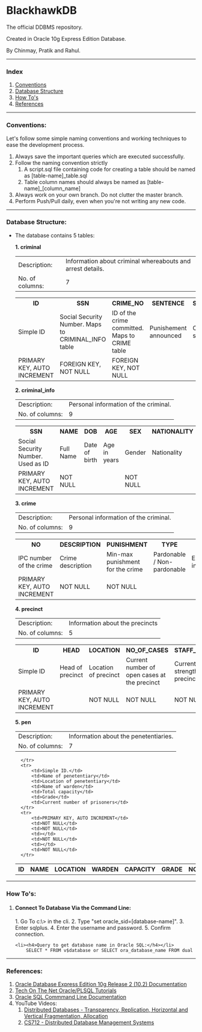 # BlackhawkDB
The official DDBMS repository.

Created in Oracle 10g Express Edition Database.

By Chinmay, Pratik and Rahul.

------------------------------

<h3>Index</h3>

<ol>
	<li><a href="#conventions">Conventions</a></li>
	<li><a href="#structure">Database Structure</a></li>
	<li><a href="#howto">How To's</a></li>
	<li><a href="#ref">References</a></li>
</ol>

------------------------------

<div id="conventions"></div>
<h3>Conventions:</h3>

Let's follow some simple naming conventions and working techniques to ease the development process.
<ol>
<li>Always save the important queries which are executed successfully.</li>

<li>Follow the naming convention strictly 
	<ol>
		<li>A script.sql file containing code for creating a table should be named as [table-name]_table.sql</li>
  		<li>Table column names should always be named as [table-name]_[column_name]</li>
	</ol>
</li>

<li>Always work on your own branch. Do not clutter the master branch.</li>

<li>Perform Push/Pull daily, even when you're not writing any new code.</li>
</ol>

------------------------------

<div id="structure"></div>
<h3>Database Structure:</h3>

- The database contains 5 tables:

	<b>1. criminal</b><br>
	
	<table>
		<tr>
			<TD>Description:</TD>
			<td>Information about criminal whereabouts and arrest details.</td>
		</tr>
		<tr>
			<td>No. of columns:</td>
			<td>7</td>
		</tr>
	</table>

	<table>
	  	<tr>
		    <th>ID</th>
		    <th>SSN</th> 
		    <th>CRIME_NO</th>
		    <th>SENTENCE</th>
		    <th>STATUS</th>
		    <th>ARRESTED_AT</th>
		    <th>PEN_ID</th>
	  	</tr>
	  	<tr>
	    	<td>Simple ID</td>
	    	<td>Social Security Number. Maps to CRIMINAL_INFO table</td>
	    	<td>ID of the crime committed. Maps to CRIME table</td>
	    	<td>Punishement announced</td>
	    	<td>Current status</td>
	    	<td>ID of precinct arrested at. Maps to PRECINCT table</td>
	    	<td>ID of the penetentiary currently detained at. Maps to PEN table</td>
	 	</tr>
	 	<tr>
	 		<td>PRIMARY KEY, AUTO INCREMENT</td>
	 		<td>FOREIGN KEY, NOT NULL</td>
	 		<td>FOREIGN KEY, NOT NULL</td>
	 		<td></td>
	 		<td></td>
	 		<td>FOREIGN KEY</td>
	 		<td>FOREIGN KEY</td>
	 	</tr>
	</table>
	 			

	<b>2. criminal_info</b><br>

	<table>
		<tr>
			<TD>Description:</TD>
			<td>Personal information of the criminal.</td>
		</tr>
		<tr>
			<td>No. of columns:</td>
			<td>9</td>
		</tr>
	</table>

	<table>
	  	<tr>
		    <th>SSN</th>
		    <th>NAME</th> 
		    <th>DOB</th>
		    <th>AGE</th>
		    <th>SEX</th>
		    <th>NATIONALITY</th>
		    <th>CURRENT_ADDRESS</th>
		    <th>CONTACT_NO</th>
		    <th>REMARKS</th>
	  	</tr>
	  	<tr>
	    	<td>Social Security Number. Used as ID</td>
	    	<td>Full Name</td>
	    	<td>Date of birth</td>
	    	<td>Age in years</td>
	    	<td>Gender</td>
	    	<td>Nationality</td>
	    	<td>Cuurent address</td>
	    	<td>Contact Number(s)</td>
	    	<td>Remarks</td>
	 	</tr>
	 	<tr>
	 		<td>PRIMARY KEY, AUTO INCREMENT</td>
	 		<td>NOT NULL</td>
	 		<td></td>
	 		<td></td>
	 		<td>NOT NULL</td>
	 		<td></td>
	 		<td></td>
	 		<td></td>
	 		<td></td>
	 	</tr>
	</table>


	<b>3. crime</b>

	<table>
		<tr>
			<TD>Description:</TD>
			<td>Personal information of the criminal.</td>
		</tr>
		<tr>
			<td>No. of columns:</td>
			<td>9</td>
		</tr>
	</table>

	<table>
	  	<tr>
		    <th>NO</th>
		    <th>DESCRIPTION</th> 
		    <th>PUNISHMENT</th>
		    <th>TYPE</th>
		    <th>EXTRA</th>
	  	</tr>
	  	<tr>
	    	<td>IPC number of the crime</td>
	    	<td>Crime description</td>
	    	<td>Min-max punishment for the crime</td>
	    	<td>Pardonable / Non-pardonable</td>
	    	<td>Extra information</td>
	 	</tr>
	 	<tr>
	 		<td>PRIMARY KEY, AUTO INCREMENT</td>
	 		<td>NOT NULL</td>
	 		<td>NOT NULL</td>
	 		<td></td>
	 		<td></td>	 		
	 	</tr>
	</table>

	<b>4. precinct</b>

	<table>
		<tr>
			<TD>Description:</TD>
			<td>Information about the precincts</td>
		</tr>
		<tr>
			<td>No. of columns:</td>
			<td>5</td>
		</tr>
	</table>

	<table>
	  	<tr>
		    <th>ID</th>
		    <th>HEAD</th> 
		    <th>LOCATION</th>
		    <th>NO_OF_CASES</th>
		    <th>STAFF_STRENGTH</th>
	  	</tr>
	  	<tr>
	    	<td>Simple ID</td>
	    	<td>Head of precinct</td>
	    	<td>Location of precinct</td>
	    	<td>Current number of open cases at the precinct</td>
	    	<td>Current staff strength at the precinct</td>
	 	</tr>
	 	<tr>
	 		<td>PRIMARY KEY, AUTO INCREMENT</td>
	 		<td></td>
	 		<td>NOT NULL</td>
	 		<td>NOT NULL</td>
	 		<td>NOT NULL</td>
	 	</tr>
	</table>

	<b>5. pen</b>

	<table>
		<tr>
			<TD>Description:</TD>
			<td>Information about the penetentiaries.</td>
		</tr>
		<tr>
			<td>No. of columns:</td>
			<td>7</td>
		</tr>
	</table>

	<table>
	  	<tr>
		    <th>ID</th>
		    <th>NAME</th> 
		    <th>LOCATION</th>
		    <th>WARDEN</th>
		    <th>CAPACITY</th>
		    <th>GRADE</th>
		    <th>NO_OF_PRISONERS</th>
		    
	  	</tr>
	  	<tr>
	    	<td>Simple ID.</td>
	    	<td>Name of penetentiary</td>
	    	<td>Location of penetentiary</td>
	    	<td>Name of warden</td>
	    	<td>Total capacity</td>
	    	<td>Grade</td>
	    	<td>Current number of prisoners</td>
	 	</tr>
	 	<tr>
	 		<td>PRIMARY KEY, AUTO INCREMENT</td>
	 		<td>NOT NULL</td>
	 		<td>NOT NULL</td>
	 		<td></td>
	 		<td>NOT NULL</td>
	 		<td></td>
	 		<td>NOT NULL</td>
	 	</tr>
	</table>
		

------------------------------

<div id="howto"></div>
<h3>How To's:</h3>
<ol>
	<li><h4>Connect To Database Via the Command Line:</h4></li>
		1.	Go To c:\> in the cli.
		2.	Type "set oracle_sid=[database-name]".
		3.	Enter sqlplus.
		4.	Enter the username and password.
		5.	Confirm connection.

	<li><h4>Query to get database name in Oracle SQL:</h4></li>
		SELECT * FROM v$database or SELECT ora_database_name FROM dual
</ol>

------------------------------

<div id="ref"></div>
<h3>References:</h3>
<ol>
	<li><a target="_blank" href="https://docs.oracle.com/cd/B19306_01/nav/portal_3.htm">Oracle Database Express Edition 10g Release 2 (10.2) Documentation</a></li>
	<li><a target="_blank" href="http://www.techonthenet.com/oracle/index.php">Tech On The Net Oracle/PLSQL Tutorials</a></li>
	<li><a href="https://docs.oracle.com/cd/B25329_01/doc/appdev.102/b25108/xedev_sqlplus.htm">Oracle SQL Commmand Line Documentation</a></li>
	<li>
		YouTube Videos:
		<ol>
			<li><a target="_blank" href="https://www.youtube.com/watch?v=e_pGyzJrmqU">Distributed Databases - Transparency, Replication, Horizontal and Vertical Fragmentation, Allocation</a></li>
			<li><a target="_blank" href="https://www.youtube.com/watch?v=V7m2AKdASy8&list=PL723DDDD9219A5AF5">CS712 - Distributed Database Management Systems</a></li>
		</ol>
	</li>
</ol>
